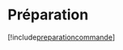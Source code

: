 # Préparation

[!include[preparationcommande](preparation.preparationcommande.autogen.md)]













